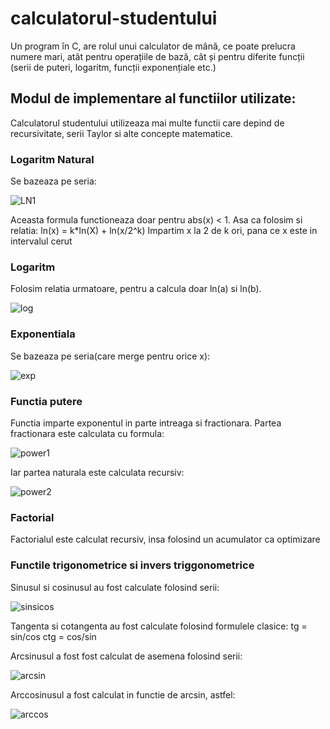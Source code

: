 # calculatorul-studentului
Un program în C, are rolul unui calculator de mână, ce poate prelucra numere mari, atât pentru operațiile de bază, cât și pentru diferite funcții (serii de puteri, logaritm, funcții exponențiale etc.)

## Modul de implementare al functiilor utilizate:

Calculatorul studentului utilizeaza mai multe functii care depind de recursivitate, 
serii Taylor si alte concepte matematice.

### Logaritm Natural
Se bazeaza pe seria:

![LN1](https://github.com/edwardnita/calculatorul-studentului/assets/118977068/ef3540cd-5fad-4270-b9f1-669726ff322d)

Aceasta formula functioneaza doar pentru abs(x) < 1. Asa ca folosim si relatia:
 ln(x) = k*ln(X) + ln(x/2^k)
Impartim x la 2 de k ori, pana ce x este in intervalul cerut

### Logaritm
Folosim relatia urmatoare, pentru a calcula doar ln(a) si ln(b).

![log](https://github.com/edwardnita/calculatorul-studentului/assets/118977068/b5488d77-576c-49a3-a801-4df62253be58)

### Exponentiala
Se bazeaza pe seria(care merge pentru orice x):

![exp](https://github.com/edwardnita/calculatorul-studentului/assets/118977068/7ccbf3fe-b4e7-46e7-bb49-1c497044793f)

### Functia putere
Functia imparte exponentul in parte intreaga si fractionara.
Partea fractionara este calculata cu formula:

![power1](https://github.com/edwardnita/calculatorul-studentului/assets/118977068/2f2f0b60-75a9-4339-bb52-3ccf9e96f5d2)

Iar partea naturala este calculata recursiv:

![power2](https://github.com/edwardnita/calculatorul-studentului/assets/118977068/d7bf72b7-2b6c-4196-b268-81e87f3ef390)

### Factorial
Factorialul este calculat recursiv, insa folosind un acumulator ca optimizare

### Functile trigonometrice si invers triggonometrice
Sinusul si cosinusul au fost calculate folosind serii:

![sinsicos](https://github.com/edwardnita/calculatorul-studentului/assets/118977068/a8abf474-e8a1-45d5-a73f-fd5794d74b30)

Tangenta si cotangenta au fost calculate folosind formulele clasice:
tg = sin/cos
ctg = cos/sin

Arcsinusul a fost fost calculat de asemena folosind serii:

![arcsin](https://github.com/edwardnita/calculatorul-studentului/assets/118977068/e1319931-9ebf-4687-a88b-d55d509728b7)

Arccosinusul a fost calculat in functie de arcsin, astfel:

![arccos](https://github.com/edwardnita/calculatorul-studentului/assets/118977068/8c438200-fbfc-4286-b72a-0ea12b4d369f)


